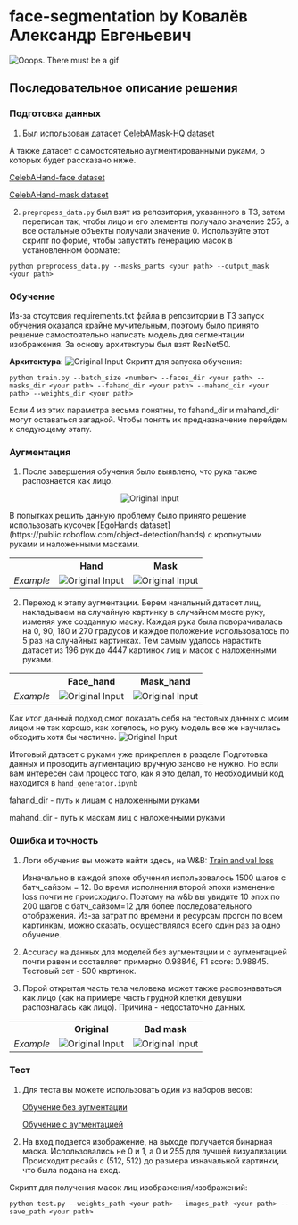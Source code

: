# face-segmentation by Ковалёв Александр Евгеньевич
![Ooops. There must be a gif](./examples/myface.gif)
## Последовательное описание решения

### Подготовка данных 
1. Был использован датасет [CelebAMask-HQ dataset](https://github.com/switchablenorms/CelebAMask-HQ)

А также датасет с самостоятельно аугментированными руками, о которых будет рассказано нижe.

[CelebAHand-face dataset](https://drive.google.com/file/d/1BSqPgUhK8Bhwz68yahwFq0iDcFsIDYwr/view?usp=sharing)

[CelebAHand-mask dataset](https://drive.google.com/file/d/1qKVpC4qJAhVW4HRFgHrtcAsJA0aMyezz/view?usp=sharing)

2. `prepropess_data.py` был взят из репозитория, указанного в ТЗ, затем переписан так, чтобы лицо и его элементы получало значение 255, а все остальные объекты получали значение 0.
    Используйте этот скрипт по форме, чтобы запустить генерацию масок в установленном формате: 
```
python preprocess_data.py --masks_parts <your path> --output_mask <your path>
```

### Обучение
Из-за отсутсвия requirements.txt файла в репозитории в ТЗ запуск обучения оказался крайне мучительным, поэтому было принято решение
самостоятельно написать модель для сегментации изображения. За основу архитектуры был взят ResNet50.

**Архитектура**:
<img src="./examples/architecture.PNG" alt="Original Input">
    Скрипт для запуска обучения:
```
python train.py --batch_size <number> --faces_dir <your path> --masks_dir <your path> --fahand_dir <your path> --mahand_dir <your path> --weights_dir <your path>
```
Если 4 из этих параметра весьма понятны, то fahand_dir и mahand_dir могут оставаться загадкой.
Чтобы понять их предназначение перейдем к следующему этапу.

### Аугментация
1. После завершения обучения было выявлено, что рука также распознается как лицо. 
<p align="center">
	<img src="./examples/before_aug.png" alt="Original Input">
</p>
    В попытках решить данную проблему было принято решение использовать кусочек [EgoHands dataset](https://public.roboflow.com/object-detection/hands) 
    с кропнутыми руками и наложенными масками.
    
<table>

<tr>
<th>&nbsp;</th>
<th>Hand</th>
<th>Mask</th>
</tr>

<tr>
<td><em>Example</em></td>
<td><img src="./examples/hand_no_mask.jpg" alt="Original Input"></td>
<td><img src="./examples/hand_masked.png" alt="Original Input"></td>
</tr>

</table>

2. Переход к этапу аугментации. Берем начальный датасет лиц, накладываем на случайную картинку в случайном месте руку, изменяя уже созданную маску.
   Каждая рука была поворачивалась на 0, 90, 180 и 270 градусов и каждое положение использовалось по 5 раз на случайных картинках.
   Тем самым удалось нарастить датасет из 196 рук до 4447 картинок лиц и масок с наложенными руками. 
<table>

<tr>
<th>&nbsp;</th>
<th>Face_hand</th>
<th>Mask_hand</th>
</tr>

<tr>
<td><em>Example</em></td>
<td><img src="./examples/0_face_hand.jpg" alt="Original Input"></td>
<td><img src="./examples/0_mask_hand.jpg" alt="Original Input"></td>
</tr>

</table>

Как итог данный подход смог показать себя на тестовых данных с моим лицом не так хорошо, как хотелось, но руку модель все же научилась обходить хотя бы частично.
<img src="./examples/after_aug.png" alt="Original Input">

Итоговый датасет с руками уже прикреплен в разделе Подготовка данных и проводить аугментацию вручную заново не нужно. 
Но если вам интересен сам процесс того, как я это делал, то необходимый код находится в `hand_generator.ipynb`

fahand_dir - путь к лицам с наложенными руками

mahand_dir - путь к маскам лиц с наложенными руками

### Ошибка и точность
1. Логи обучения вы можете найти здесь, на W&B: [Train and val loss](https://wandb.ai/rbd/Face-segmentation?workspace=user-rbd)

   Изначально в каждой эпохе обучения использовалось 1500 шагов с батч_сайзом = 12. 
   Во время исполнения второй эпохи изменение loss почти не происходило. Поэтому на w&b вы увидите 10 эпох по 200 шагов с батч_сайзом=12 для более последовательного отображения. 
   Из-за затрат по времени и ресурсам прогон по всем картинкам, можно сказать, осуществлялся всего один раз за одно обучение. 

2. Accuracy на данных для моделей без аугментации и с аугментацией почти равен и составляет примерно 0.98846, F1 score: 0.98845. Тестовый сет - 500 картинок.

3. Порой открытая часть тела человека может также распознаваться как лицо (как на примере часть грудной клетки девушки распозналась как лицо). Причина - недостаточно данных.
<table>

<tr>
<th>&nbsp;</th>
<th>Original</th>
<th>Bad mask</th>
</tr>

<tr>
<td><em>Example</em></td>
<td><img src="./examples/selfie.jpg" alt="Original Input"></td>
<td><img src="./examples/selfie_mask.jpg" alt="Original Input"></td>
</tr>

</table>


### Тест
1. Для теста вы можете использовать один из наборов весов:

   [Обучение без аугментации](https://drive.google.com/file/d/1yPdTrzTOd1VB5sv3tHsdNhZ6ZbxMKrwL/view?usp=sharing)

   [Обучение с аугментацией](https://drive.google.com/file/d/1uMSdmYEQXb6wNaq_Bd461B0nDlFJxL_a/view?usp=sharing)
2. На вход подается изображение, на выходе получается бинарная маска. Использовались не 0 и 1, а 0 и 255 для лучшей визуализации. Происходит ресайз с (512, 512) до размера
изначальной картинки, что была подана на вход.
 
Скрипт для получения масок лиц изображения/изображений:
```
python test.py --weights_path <your path> --images_path <your path> --save_path <your path>
```